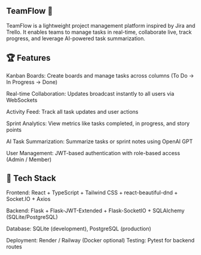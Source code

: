 ## TeamFlow 🚀

TeamFlow is a lightweight project management platform inspired by Jira and Trello. It enables teams to manage tasks in real-time, collaborate live, track progress, and leverage AI-powered task summarization.

## 🏆 Features

Kanban Boards: Create boards and manage tasks across columns (To Do → In Progress → Done)


Real-time Collaboration: Updates broadcast instantly to all users via WebSockets


Activity Feed: Track all task updates and user actions


Sprint Analytics: View metrics like tasks completed, in progress, and story points


AI Task Summarization: Summarize tasks or sprint notes using OpenAI GPT


User Management: JWT-based authentication with role-based access (Admin / Member)

## 🧩 Tech Stack

Frontend: React + TypeScript + Tailwind CSS + react-beautiful-dnd + Socket.IO + Axios


Backend: Flask + Flask-JWT-Extended + Flask-SocketIO + SQLAlchemy (SQLite/PostgreSQL)


Database: SQLite (development), PostgreSQL (production)


Deployment: Render / Railway (Docker optional)
Testing: Pytest for backend routes
